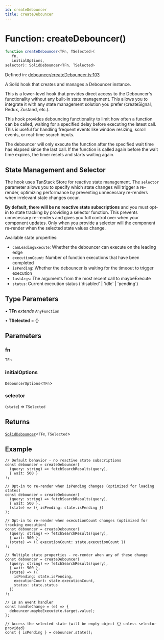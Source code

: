 ```yaml
---
id: createDebouncer
title: createDebouncer
---
```


<!-- DO NOT EDIT: this page is autogenerated from the type comments -->

# Function: createDebouncer()

```ts
function createDebouncer<TFn, TSelected>(
   fn, 
   initialOptions, 
selector): SolidDebouncer<TFn, TSelected>
```

Defined in: [debouncer/createDebouncer.ts:103](https://github.com/TanStack/persister/blob/main/packages/solid-persister/src/debouncer/createDebouncer.ts#L103)

A Solid hook that creates and manages a Debouncer instance.

This is a lower-level hook that provides direct access to the Debouncer's functionality without
any built-in state management. This allows you to integrate it with any state management solution
you prefer (createSignal, Redux, Zustand, etc.).

This hook provides debouncing functionality to limit how often a function can be called,
waiting for a specified delay before executing the latest call. This is useful for handling
frequent events like window resizing, scroll events, or real-time search inputs.

The debouncer will only execute the function after the specified wait time has elapsed
since the last call. If the function is called again before the wait time expires, the
timer resets and starts waiting again.

## State Management and Selector

The hook uses TanStack Store for reactive state management. The `selector` parameter allows you
to specify which state changes will trigger a re-render, optimizing performance by preventing
unnecessary re-renders when irrelevant state changes occur.

**By default, there will be no reactive state subscriptions** and you must opt-in to state
tracking by providing a selector function. This prevents unnecessary re-renders and gives you
full control over when your component updates. Only when you provide a selector will the
component re-render when the selected state values change.

Available state properties:
- `canLeadingExecute`: Whether the debouncer can execute on the leading edge
- `executionCount`: Number of function executions that have been completed
- `isPending`: Whether the debouncer is waiting for the timeout to trigger execution
- `lastArgs`: The arguments from the most recent call to maybeExecute
- `status`: Current execution status ('disabled' | 'idle' | 'pending')

## Type Parameters

• **TFn** *extends* `AnyFunction`

• **TSelected** = \{\}

## Parameters

### fn

`TFn`

### initialOptions

`DebouncerOptions`\<`TFn`\>

### selector

(`state`) => `TSelected`

## Returns

[`SolidDebouncer`](../../../../interfaces/soliddebouncer.md)\<`TFn`, `TSelected`\>

## Example

```tsx
// Default behavior - no reactive state subscriptions
const debouncer = createDebouncer(
  (query: string) => fetchSearchResults(query),
  { wait: 500 }
);

// Opt-in to re-render when isPending changes (optimized for loading states)
const debouncer = createDebouncer(
  (query: string) => fetchSearchResults(query),
  { wait: 500 },
  (state) => ({ isPending: state.isPending })
);

// Opt-in to re-render when executionCount changes (optimized for tracking execution)
const debouncer = createDebouncer(
  (query: string) => fetchSearchResults(query),
  { wait: 500 },
  (state) => ({ executionCount: state.executionCount })
);

// Multiple state properties - re-render when any of these change
const debouncer = createDebouncer(
  (query: string) => fetchSearchResults(query),
  { wait: 500 },
  (state) => ({
    isPending: state.isPending,
    executionCount: state.executionCount,
    status: state.status
  })
);

// In an event handler
const handleChange = (e) => {
  debouncer.maybeExecute(e.target.value);
};

// Access the selected state (will be empty object {} unless selector provided)
const { isPending } = debouncer.state();
```
